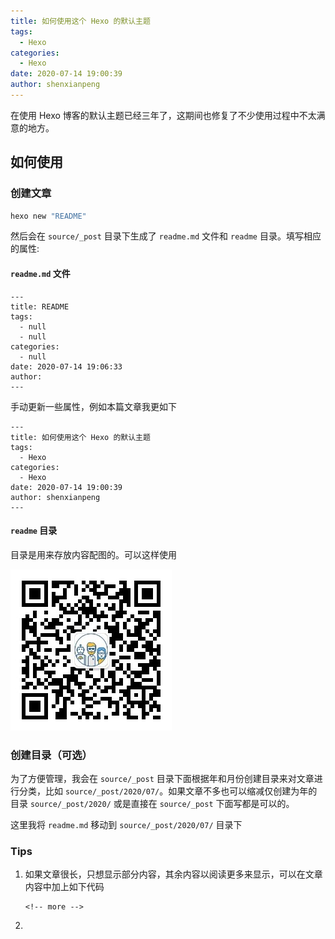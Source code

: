 ```yaml
---
title: 如何使用这个 Hexo 的默认主题
tags:
  - Hexo
categories:
  - Hexo
date: 2020-07-14 19:00:39
author: shenxianpeng
---
```


在使用 Hexo 博客的默认主题已经三年了，这期间也修复了不少使用过程中不太满意的地方。

## 如何使用

### 创建文章

```bash
hexo new "README"
```

然后会在 `source/_post` 目录下生成了 `readme.md` 文件和 `readme` 目录。填写相应的属性:

####  `readme.md` 文件
```
---
title: README
tags:
  - null
  - null
categories:
  - null
date: 2020-07-14 19:06:33
author:
---
```

手动更新一些属性，例如本篇文章我更如下

```
---
title: 如何使用这个 Hexo 的默认主题
tags:
  - Hexo
categories:
  - Hexo
date: 2020-07-14 19:00:39
author: shenxianpeng
---
```
#### `readme` 目录

目录是用来存放内容配图的。可以这样使用

![QR code](readme/qrcode.jpg)

### 创建目录（可选）

为了方便管理，我会在 `source/_post` 目录下面根据年和月份创建目录来对文章进行分类，比如 `source/_post/2020/07/`。如果文章不多也可以缩减仅创建为年的目录 `source/_post/2020/` 或是直接在 `source/_post` 下面写都是可以的。

这里我将 `readme.md` 移动到 `source/_post/2020/07/` 目录下

### Tips

1. 如果文章很长，只想显示部分内容，其余内容以阅读更多来显示，可以在文章内容中加上如下代码

    ```
    <!-- more -->
    ```

2. 



